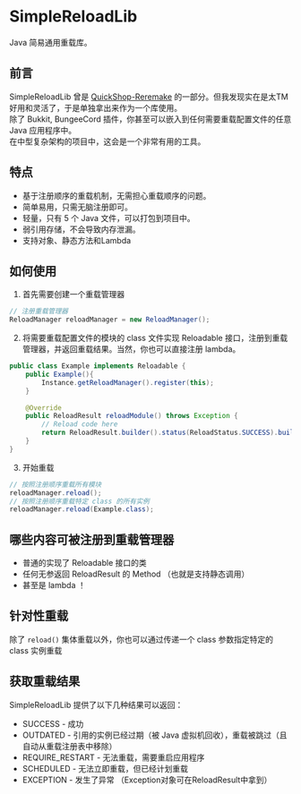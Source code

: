 # SimpleReloadLib
Java 简易通用重载库。

## 前言
SimpleReloadLib 曾是 [QuickShop-Reremake](https://github.com/PotatoCraft-Studio/QuickShop-Reremake) 的一部分。但我发现实在是太TM好用和灵活了，于是单独拿出来作为一个库使用。  
除了 Bukkit, BungeeCord 插件，你甚至可以嵌入到任何需要重载配置文件的任意 Java 应用程序中。  
在中型复杂架构的项目中，这会是一个非常有用的工具。

## 特点
* 基于注册顺序的重载机制，无需担心重载顺序的问题。
* 简单易用，只需无脑注册即可。
* 轻量，只有 5 个 Java 文件，可以打包到项目中。
* 弱引用存储，不会导致内存泄漏。
* 支持对象、静态方法和Lambda

## 如何使用

1. 首先需要创建一个重载管理器
```java
// 注册重载管理器
ReloadManager reloadManager = new ReloadManager();
```

2. 将需要重载配置文件的模块的 class 文件实现 Reloadable 接口，注册到重载管理器，并返回重载结果。当然，你也可以直接注册 lambda。

```java
public class Example implements Reloadable {
    public Example(){
        Instance.getReloadManager().register(this);
    }
    
    @Override
    public ReloadResult reloadModule() throws Exception {
        // Reload code here
        return ReloadResult.builder().status(ReloadStatus.SUCCESS).build();
    }
}
```

3. 开始重载

```java
// 按照注册顺序重载所有模块
reloadManager.reload();
// 按照注册顺序重载特定 class 的所有实例
reloadManager.reload(Example.class);
```

## 哪些内容可被注册到重载管理器

* 普通的实现了 Reloadable 接口的类
* 任何无参返回 ReloadResult 的 Method （也就是支持静态调用）
* 甚至是 lambda ！

## 针对性重载

除了 `reload()` 集体重载以外，你也可以通过传递一个 class 参数指定特定的 class 实例重载

## 获取重载结果

SimpleReloadLib 提供了以下几种结果可以返回：

* SUCCESS - 成功
* OUTDATED - 引用的实例已经过期（被 Java 虚拟机回收），重载被跳过（且自动从重载注册表中移除）
* REQUIRE_RESTART - 无法重载，需要重启应用程序
* SCHEDULED - 无法立即重载，但已经计划重载
* EXCEPTION - 发生了异常 （Exception对象可在ReloadResult中拿到）
